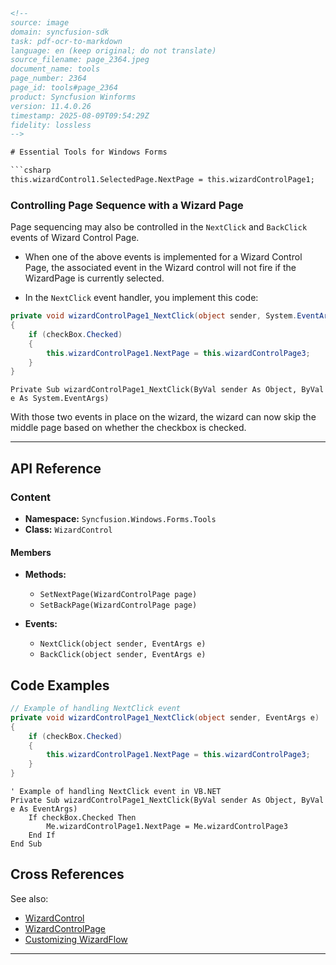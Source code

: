 ```html
<!--
source: image
domain: syncfusion-sdk
task: pdf-ocr-to-markdown
language: en (keep original; do not translate)
source_filename: page_2364.jpeg
document_name: tools
page_number: 2364
page_id: tools#page_2364
product: Syncfusion Winforms
version: 11.4.0.26
timestamp: 2025-08-09T09:54:29Z
fidelity: lossless
-->

# Essential Tools for Windows Forms

```csharp
this.wizardControl1.SelectedPage.NextPage = this.wizardControlPage1;
```

### Controlling Page Sequence with a Wizard Page

Page sequencing may also be controlled in the `NextClick` and `BackClick` events of Wizard Control Page.

- When one of the above events is implemented for a Wizard Control Page, the associated event in the Wizard control will not fire if the WizardPage is currently selected.

- In the `NextClick` event handler, you implement this code:

```csharp
private void wizardControlPage1_NextClick(object sender, System.EventArgs e)
{
    if (checkBox.Checked)
    {
        this.wizardControlPage1.NextPage = this.wizardControlPage3;
    }
}
```

```vbnet
Private Sub wizardControlPage1_NextClick(ByVal sender As Object, ByVal e As System.EventArgs)
```

With those two events in place on the wizard, the wizard can now skip the middle page based on whether the checkbox is checked.

---

## API Reference

### Content

- **Namespace:** `Syncfusion.Windows.Forms.Tools`
- **Class:** `WizardControl`

#### Members

- **Methods:**
  - `SetNextPage(WizardControlPage page)`
  - `SetBackPage(WizardControlPage page)`

- **Events:**
  - `NextClick(object sender, EventArgs e)`
  - `BackClick(object sender, EventArgs e)`

## Code Examples

```csharp
// Example of handling NextClick event
private void wizardControlPage1_NextClick(object sender, EventArgs e)
{
    if (checkBox.Checked)
    {
        this.wizardControlPage1.NextPage = this.wizardControlPage3;
    }
}
```

```vbnet
' Example of handling NextClick event in VB.NET
Private Sub wizardControlPage1_NextClick(ByVal sender As Object, ByVal e As EventArgs)
    If checkBox.Checked Then
        Me.wizardControlPage1.NextPage = Me.wizardControlPage3
    End If
End Sub
```

## Cross References

See also:
- [WizardControl](WizardControl)
- [WizardControlPage](WizardControlPage)
- [Customizing WizardFlow](Customizing_WizardFlow)

---

<!-- tags: ["Syncfusion", "WinForms", "WizardControl", "WizardControlPage", "API", "Events", "NextClick", "BackClick", "SequenceControl", "Design-Time", "Runtime"] keywords: ["WinForms", "WizardControl", "WizardControlPage", "NextClick", "BackClick", "SequenceControl", "PageFlow", "Events"] -->
```